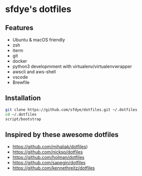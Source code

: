 # sfdye's dotfiles

## Features

- Ubuntu & macOS friendly
- zsh
- iterm
- git
- docker
- python3 developmment with virtualenv/virtualenvwrapper
- awscli and aws-shell
- vscode
- Brewfile

## Installation

```bash
git clone https://github.com/sfdye/dotfiles.git ~/.dotfiles
cd ~/.dotfiles
script/bootstrap
```

## Inspired by these awesome dotfiles

- https://github.com/mihaliak/dotfiles)
- https://github.com/nicksp/dotfiles
- https://github.com/holman/dotfiles
- https://github.com/sapegin/dotfiles
- https://github.com/kennethreitz/dotfiles

